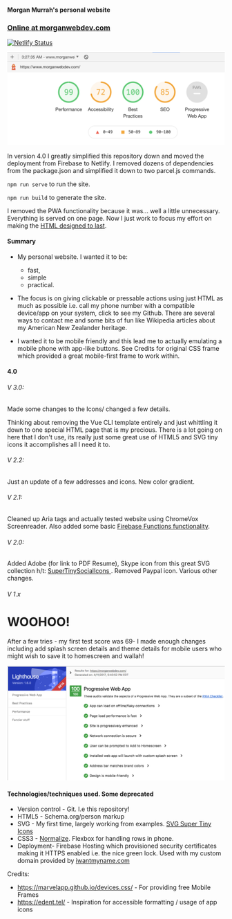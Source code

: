 #### Morgan Murrah's personal website

### [Online at morganwebdev.com](https://morganwebdev.com) 

[![Netlify Status](https://api.netlify.com/api/v1/badges/ed41d932-636f-4c3a-849a-adaaf6498e71/deploy-status)](https://app.netlify.com/sites/sharp-kilby-16c20a/deploys)

![Recent Lighthouse Test](readme-assets/lighthouse-2020.png)


In version 4.0 I greatly simplified this repository down and moved the deployment from Firebase to Netlify. I removed dozens of dependencies from the package.json and simplified it down to two parcel.js commands. 

`npm run serve` to run the site.

`npm run build` to generate the site.

I removed the PWA functionality because it was... well a little unnecessary. Everything is served on one page. Now I just work to focus my effort on making the [HTML designed to last](https://jeffhuang.com/designed_to_last/).

#### Summary

 * My personal website. I wanted it to be: 
    * fast, 
    * simple
    * practical. 
    
 * The focus is on giving clickable or pressable actions using just HTML as much as possible i.e. call my phone number with a compatible device/app on your system, click to see my Github. There are several ways to contact me and some bits of fun like Wikipedia articles about my American New Zealander heritage.
 
 * I wanted it to be mobile friendly and this lead me to actually emulating a mobile phone with app-like buttons. See Credits for original CSS frame which provided a great mobile-first frame to work within.

#### 4.0

###### V 3.0:

Made some changes to the Icons/ changed a few details.

Thinking about removing the Vue CLI template entirely and just whittling it down to one special HTML page that is my precious. There is a lot going on here that I don't use, its really just some great use of HTML5 and SVG tiny icons it accomplishes all I need it to.
  
###### V 2.2:
  Just an update of a few addresses and icons. New color gradient. 
  
###### V 2.1:
Cleaned up Aria tags and actually tested website using ChromeVox Screenreader. Also added some basic [Firebase Functions functionality](https://github.com/firebase/functions-samples/tree/master/quickstarts/time-server).  
###### V 2.0:
   Added Adobe (for link to PDF Resume), Skype icon from this great SVG collection h/t: [SuperTinySocialIcons ](https://github.com/edent/SuperTinySocialIcons/). Removed Paypal icon. Various other changes. 
###### V 1.x
  
  # WOOHOO!
  After a few tries - my first test score was 69-  I made enough changes including add splash screen details and theme details for mobile users who might wish to save it to homescreen and wallah!
  
  ![](readme-assets/PWA100.png)
  
 
#### Technologies/techniques used. Some deprecated

* Version control - Git. I.e this repository! 
* HTML5 - Schema.org/person markup
* SVG - My first time, largely working from examples. [SVG Super Tiny Icons](https://github.com/edent/SuperTinyIcons)
* CSS3 - [Normalize](https://necolas.github.io/normalize.css/). Flexbox for handling rows in phone.
* Deployment-  Firebase Hosting which provisioned security certificates making it HTTPS enabled i.e. the nice green lock. Used with my custom domain provided by [iwantmyname.com](iwantmyname.com)



Credits:

* https://marvelapp.github.io/devices.css/ - For providing free Mobile Frames
* https://edent.tel/ - Inspiration for accessible formatting / usage of app icons
